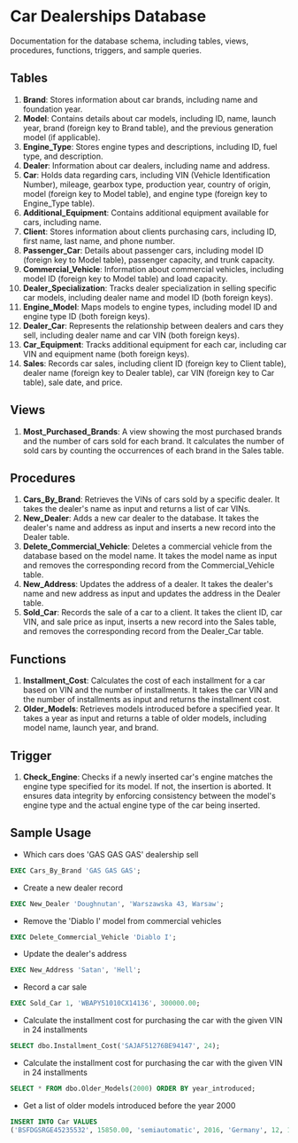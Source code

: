 # Car Dealerships Database

Documentation for the database schema, including tables, views, procedures, functions, triggers, and sample queries.

## Tables

1. **Brand**: Stores information about car brands, including name and foundation year.
2. **Model**: Contains details about car models, including ID, name, launch year, brand (foreign key to Brand table), and the previous generation model (if applicable).
3. **Engine_Type**: Stores engine types and descriptions, including ID, fuel type, and description.
4. **Dealer**: Information about car dealers, including name and address.
5. **Car**: Holds data regarding cars, including VIN (Vehicle Identification Number), mileage, gearbox type, production year, country of origin, model (foreign key to Model table), and engine type (foreign key to Engine_Type table).
6. **Additional_Equipment**: Contains additional equipment available for cars, including name.
7. **Client**: Stores information about clients purchasing cars, including ID, first name, last name, and phone number.
8. **Passenger_Car**: Details about passenger cars, including model ID (foreign key to Model table), passenger capacity, and trunk capacity.
9. **Commercial_Vehicle**: Information about commercial vehicles, including model ID (foreign key to Model table) and load capacity.
10. **Dealer_Specialization**: Tracks dealer specialization in selling specific car models, including dealer name and model ID (both foreign keys).
11. **Engine_Model**: Maps models to engine types, including model ID and engine type ID (both foreign keys).
12. **Dealer_Car**: Represents the relationship between dealers and cars they sell, including dealer name and car VIN (both foreign keys).
13. **Car_Equipment**: Tracks additional equipment for each car, including car VIN and equipment name (both foreign keys).
14. **Sales**: Records car sales, including client ID (foreign key to Client table), dealer name (foreign key to Dealer table), car VIN (foreign key to Car table), sale date, and price.

## Views

1. **Most_Purchased_Brands**: A view showing the most purchased brands and the number of cars sold for each brand. It calculates the number of sold cars by counting the occurrences of each brand in the Sales table.

## Procedures

1. **Cars_By_Brand**: Retrieves the VINs of cars sold by a specific dealer. It takes the dealer's name as input and returns a list of car VINs.
2. **New_Dealer**: Adds a new car dealer to the database. It takes the dealer's name and address as input and inserts a new record into the Dealer table.
3. **Delete_Commercial_Vehicle**: Deletes a commercial vehicle from the database based on the model name. It takes the model name as input and removes the corresponding record from the Commercial_Vehicle table.
4. **New_Address**: Updates the address of a dealer. It takes the dealer's name and new address as input and updates the address in the Dealer table.
5. **Sold_Car**: Records the sale of a car to a client. It takes the client ID, car VIN, and sale price as input, inserts a new record into the Sales table, and removes the corresponding record from the Dealer_Car table.

## Functions

1. **Installment_Cost**: Calculates the cost of each installment for a car based on VIN and the number of installments. It takes the car VIN and the number of installments as input and returns the installment cost.
2. **Older_Models**: Retrieves models introduced before a specified year. It takes a year as input and returns a table of older models, including model name, launch year, and brand.

## Trigger

1. **Check_Engine**: Checks if a newly inserted car's engine matches the engine type specified for its model. If not, the insertion is aborted. It ensures data integrity by enforcing consistency between the model's engine type and the actual engine type of the car being inserted.

## Sample Usage


- Which cars does 'GAS GAS GAS' dealership sell
````sql
EXEC Cars_By_Brand 'GAS GAS GAS';
````

- Create a new dealer record
````sql
EXEC New_Dealer 'Doughnutan', 'Warszawska 43, Warsaw';
````


- Remove the 'Diablo I' model from commercial vehicles
````sql
EXEC Delete_Commercial_Vehicle 'Diablo I';
````


- Update the dealer's address
````sql
EXEC New_Address 'Satan', 'Hell';
````

- Record a car sale
````sql
EXEC Sold_Car 1, 'WBAPY51010CX14136', 300000.00;
````

- Calculate the installment cost for purchasing the car with the given VIN in 24 installments
````sql
SELECT dbo.Installment_Cost('SAJAF51276BE94147', 24);
````

- Calculate the installment cost for purchasing the car with the given VIN in 24 installments
````sql
SELECT * FROM dbo.Older_Models(2000) ORDER BY year_introduced;
````

- Get a list of older models introduced before the year 2000
````sql
INSERT INTO Car VALUES
('BSFDGSRGE45235532', 15850.00, 'semiautomatic', 2016, 'Germany', 12, 10); 
````
